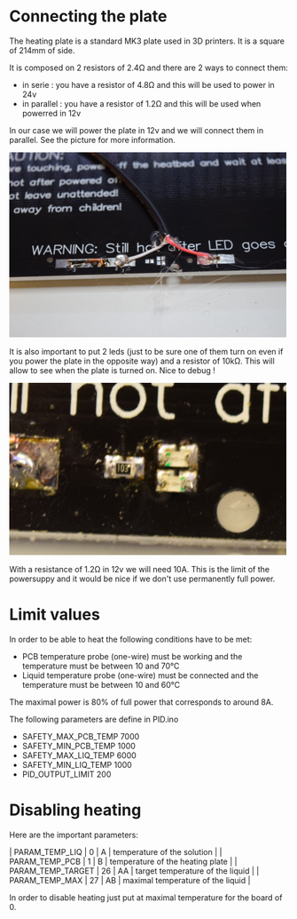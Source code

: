 # Connecting the plate

The heating plate is a standard MK3 plate used in 3D printers. It is a square of 214mm of side.

It is composed on 2 resistors of 2.4Ω and there are 2 ways to connect them:

* in serie : you have a resistor of 4.8Ω and this will be used to power in 24v
* in parallel : you have a resistor of 1.2Ω and this will be used when powerred in 12v

In our case we will power the plate in 12v and we will connect them in parallel. See the picture for more information.

<img src='connection.jpg' width=500>

It is also important to put 2 leds (just to be sure one of them turn on even if you power the plate in the opposite way) and a resistor of 10kΩ.
This will allow to see when the plate is turned on. Nice to debug !

<img src='leds.jpg' width=500>

With a resistance of 1.2Ω in 12v we will need 10A. This is the limit of the powersuppy and it would be nice if we don't use permanently full power.


# Limit values

In order to be able to heat the following conditions have to be met:

* PCB temperature probe (one-wire) must be working and the temperature must be between 10 and 70°C
* Liquid temperature probe (one-wire) must be connected and the temperature must be between 10 and 60°C

The maximal power is 80% of full power that corresponds to around 8A. 

The following parameters are define in PID.ino 
* SAFETY_MAX_PCB_TEMP 7000
* SAFETY_MIN_PCB_TEMP 1000
* SAFETY_MAX_LIQ_TEMP 6000
* SAFETY_MIN_LIQ_TEMP 1000
* PID_OUTPUT_LIMIT    200 


# Disabling heating

Here are the important parameters:

| PARAM_TEMP_LIQ           |  0 |  A | temperature of the solution      |
| PARAM_TEMP_PCB           |  1 |  B | temperature of the heating plate |
| PARAM_TEMP_TARGET        | 26 | AA | target temperature of the liquid |
| PARAM_TEMP_MAX           | 27 | AB | maximal temperature of the liquid |

In order to disable heating just put at maximal temperature for the board of 0.




